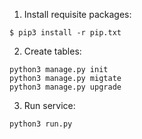 1. Install requisite packages:
```shell
$ pip3 install -r pip.txt
```
2. Create tables:
```shell
python3 manage.py init
python3 manage.py migtate
python3 manage.py upgrade

```
3. Run service:
```
python3 run.py

```




